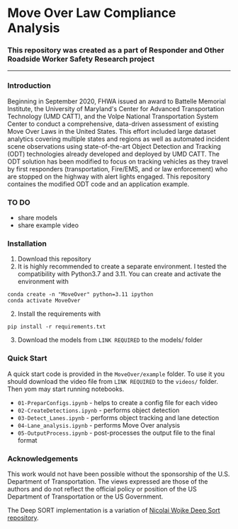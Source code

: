 # Move Over Law Compliance Analysis
### This repository was created as a part of Responder and Other Roadside Worker Safety Research project
---


### Introduction

Beginning in September 2020, FHWA issued an award to Battelle Memorial Institute, the University of Maryland's Center for Advanced Transportation Technology (UMD CATT), and the Volpe National Transportation System Center to conduct a comprehensive, data-driven assessment of existing Move Over Laws in the United States. This effort included large dataset analytics covering multiple states and regions as well as automated incident scene observations using state-of-the-art Object Detection and Tracking (ODT) technologies already developed and deployed by UMD CATT. The ODT solution has been modified to focus on tracking vehicles as they travel by first responders (transportation, Fire/EMS, and or law enforcement) who are stopped on the highway with alert lights engaged.
This repository containes the modified ODT code and an application example.

### TO DO 
- share models 
- share example video

### Installation
1) Download this repository
2) It is highly recommended to create a separate environment. I tested the compatibility with Python3.7 and 3.11. You can create and activate the environment with
```
conda create -n "MoveOver" python=3.11 ipython
conda activate MoveOver
```

2) Install the requirements with
```
pip install -r requirements.txt
```
3) Download the models from `LINK REQUIRED` to the models/ folder


### Quick Start
A quick start code is provided in the `MoveOver/example` folder. To use it you should download the video file from `LINK REQUIRED` to the `videos/` folder.
Then yom may start running notebooks.
- `01-PreparConfigs.ipynb` - helps to create a config file for each video
- `02-CreateDetections.ipynb` - performs object detection
- `03-Detect_Lanes.ipynb` - performs object tracking and lane detection
- `04-Lane_analysis.ipynb` - performs Move Over analysis 
- `05-OutputProcess.ipynb` - post-processes the output file to the final format


### Acknowledgements
This work would not have been possible without the sponsorship of the U.S. Department of Transportation. The views expressed are those of the authors and do not reflect the official policy or position of the US Department of Transportation or the US Government.

The Deep SORT implementation is a variation of [Nicolai Wojke Deep Sort repository](https://github.com/nwojke/deep_sort).
